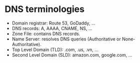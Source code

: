 # DNS terminologies
- Domain registrar: Route 53, GoDaddy, ...
- DNS records: A, AAAA, CNAME, NS, ...
- Zone File: contains DNS records.
- Name Server: resolves DNS queries (Authoritative or None-Authoritative).
- Top Level Domain (TLD): .com, .us, .vn, ...
- Second Level Domain (SLD): amazon.com, google.com, ...